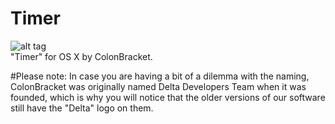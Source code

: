 # Timer
![alt tag](https://colonbracketstudio.files.wordpress.com/2016/07/icon_512x5122x2.png?w=150&h=150) <br />
"Timer" for OS X by ColonBracket. 

#Please note:
In case you are having a bit of a dilemma with the naming, ColonBracket was originally named Delta Developers Team when it was founded, which is why you will notice that the older versions of our software still have the "Delta" logo on them.
